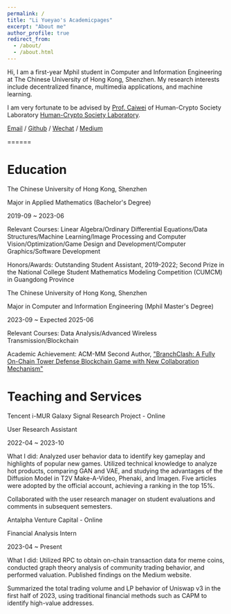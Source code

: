 ```yaml
---
permalink: /
title: "Li Yueyao's Academicpages"
excerpt: "About me"
author_profile: true
redirect_from: 
  - /about/
  - /about.html
---
```


Hi, I am a first-year Mphil student in Computer and Information Engineering at The Chinese University of Hong Kong, Shenzhen. My research interests include decentralized finance, multimedia applications, and machine learning.

I am very fortunate to be advised by [Prof. Caiwei](https://mypage.cuhk.edu.cn/academics/caiwei/) of Human-Crypto Society Laboratory [Human-Crypto Society Laboratory](https://hcslab.cuhk.edu.cn/members/).

[Email](mailto:119010162@link.cuhk.edu.cn) / [Github](https://github.com/Lylilaaaa) / [Wechat](../images/wechat.jpg) / [Medium](https://medium.com/@yueyaoli2) 

======

Education
======
The Chinese University of Hong Kong, Shenzhen

Major in Applied Mathematics (Bachelor's Degree) 

2019-09 ~ 2023-06

Relevant Courses: Linear Algebra/Ordinary Differential Equations/Data Structures/Machine Learning/Image Processing and Computer Vision/Optimization/Game Design and Development/Computer Graphics/Software Development

Honors/Awards: Outstanding Student Assistant, 2019-2022; Second Prize in the National College Student Mathematics Modeling Competition (CUMCM) in Guangdong Province


The Chinese University of Hong Kong, Shenzhen

Major in Computer and Information Engineering (Mphil Master's Degree)  

2023-09 ~ Expected 2025-06

Relevant Courses: Data Analysis/Advanced Wireless Transmission/Blockchain

Academic Achievement: ACM-MM Second Author, ["BranchClash: A Fully On-Chain Tower Defense Blockchain Game with New Collaboration Mechanism"](https://dl.acm.org/doi/10.1145/3581783.3612671)

Teaching and Services
======
Tencent i-MUR Galaxy Signal Research Project - Online

User Research Assistant

2022-04 ~ 2023-10

What I did: Analyzed user behavior data to identify key gameplay and highlights of popular new games. Utilized technical knowledge to analyze hot products, comparing GAN and VAE, and studying the advantages of the Diffusion Model in T2V Make-A-Video, Phenaki, and Imagen. Five articles were adopted by the official account, achieving a ranking in the top 15%.

Collaborated with the user research manager on student evaluations and comments in subsequent semesters.


Antalpha Venture Capital - Online

Financial Analysis Intern    

2023-04 ~ Present

What I did: Utilized RPC to obtain on-chain transaction data for meme coins, conducted graph theory analysis of community trading behavior, and performed valuation. Published findings on the Medium website.

Summarized the total trading volume and LP behavior of Uniswap v3 in the first half of 2023, using traditional financial methods such as CAPM to identify high-value addresses.
